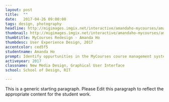 ```yaml
---
layout: post
title:  ""
date:   2017-04-26 09:00:00
tags: design, photography
headline: http://migimages.imgix.net/interactive/amandaho-mycourses/amanda.pdf?fm=pjpg&bg=eeeeee&h=400&fit=fill&crop=fp&fp-y=.46&auto=format
thumbnail: http://migimages.imgix.net/interactive/amandaho-mycourses/amanda.pdf?fit=fill&bg=eeeeee&fm=pjpg&q=85
thumbtitle: MyCourses Redesign - Amanda Ho
thumbdesc: User Experience Design, 2017
accentcolor: ced5f5
studentname: Amanda Ho
prompt: Identify oppurtunities in the MyCourses course management system for redesign 
activeyear: 2017
classname: New Media Design, Graphical User Interface
school: School of Design, RIT

---
```


<section>
<p>This is a generic starting paragraph. Please Edit this paragraph to reflect the appropriate content for the student work.</p>

</section>